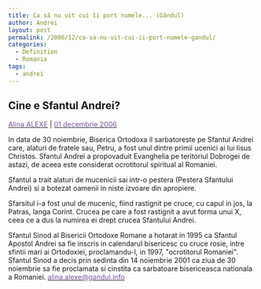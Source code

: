 ```yaml
---
title: Ca să nu uit cui îi port numele... (Gândul)
author: Andrei
layout: post
permalink: /2006/12/ca-sa-nu-uit-cui-ii-port-numele-gandul/
categories:
  - Definition
  - Romania
tags:
  - andrei
---
```

## Cine e Sfantul Andrei?

<p class="author">
  <a href="http://www.gandul.info/autor/alina_alexe.html" title="Alina ALEXE" class="link1"><font color="#78559b">Alina ALEXE</font></a> | <a href="http://www.gandul.info/01-12-2006"><font color="#78559b">01 decembrie 2006</font></a>
</p>

<p class="teaser">
  In data de 30 noiembrie, Biserica Ortodoxa il sarbatoreste pe Sfantul Andrei care, alaturi de fratele sau, Petru, a fost unul dintre primii ucenici ai lui Iisus Christos. Sfantul Andrei a propovaduit Evanghelia pe teritoriul Dobrogei de astazi, de aceea este considerat ocrotitorul spiritual al Romaniei.
</p>

<p class="articleContent">
  Sfantul a trait alaturi de mucenicii sai intr-o pestera (Pestera Sfantului Andrei) si a botezat oamenii in niste izvoare din apropiere.
</p>

Sfarsitul i-a fost unul de mucenic, fiind rastignit pe cruce, cu capul in jos, la Patras, langa Corint. Crucea pe care a fost rastignit a avut forma unui X, ceea ce a dus la numirea ei drept crucea Sfantului Andrei.

<p class="banner300x250">
  Sfantul Sinod al Bisericii Ortodoxe Romane a hotarat in 1995 ca Sfantul Apostol Andrei sa fie inscris in calendarul bisericesc cu cruce rosie, intre sfintii mari ai Ortodoxiei, proclamandu-l, in 1997, "ocrotitorul Romaniei". Sfantul Sinod a decis prin sedinta din 14 noiembrie 2001 ca ziua de 30 noiembrie sa fie proclamata si cinstita ca sarbatoare bisericeasca nationala a Romaniei. <a href="mailto:alina.alexe@gandul.info?subject=Referitor" title="alina.alexe@gandul.info" class="link1"><font color="#78559b">alina.alexe@gandul.info</font></a>
</p>